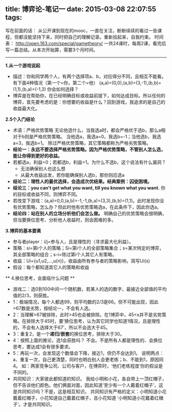 title: 博弈论-笔记一
date: 2015-03-08 22:07:55
tags:
---

写在前面的话：
从公开课到现在的mooc，一直在关注，断断续续的看过一些课程，但都没能坚持下来，同时把自己的理解记录。重新拾起来，自我约束。
时间表：
http://open.163.com/special/gametheory/
一共24课时，每周2课，看完后写一篇总结。从本次开始算，需要3个月时间。

-----

**1.从一个游戏说起**
- 描述：你和同学两个人，有两个选择项a、b，对应得分不同，且相互不能看。有下面4种情况（第一个=你，第二个=他）
(a,a)=(0,0),(a,b)=(3,-1),(b,b)=(1,1),(b,a)=(-1,3)
你会如何选择？
- 博弈是在帮助你，在已经明确目标或收益前提下，如何达成目标。所以任何的博弈，首先要考虑的是：你想要的收益是什么？回到游戏，我追求的是自己的收益最大化。

**2.5个入门结论**
- 术语：严格优势策略
无论他选什么，当我选a时，都会严格优于选b，那么a相对于b则是严格优势策略。
当他选a，我选a=0，我选b=-1；当他选b，我选a=3，我选b=1。
除过严格优势策略，其它策略都称为严格劣势策略。
- **结论一：永远不要选择严格劣势策略。因为严格优势策略，不管别人怎么选，能让你得到更好的收益。**
- 若都选a，利益=0；若都选b，利益=1。为什么不选b，这个说法有什么漏洞？
  - 无法确保别人也这么想
  - 从最大收益出发，若你能确保别人选b，那你则应选a
- **结论二：理性人的最优选择，会造成次优结果。经典案例：囚徒困境。**
- **结论三：you can't get what you want, till you known what you want.**
你的目标或收益不同，则博弈不同。
- 若改变下游戏：(a,a)=0,0,(a,b)=-1,-1,(b,a)=(3,3),(b,b)=(1,1)。此时发现你没有优势策略，怎么办？但此时他有优势策略选a，在此条件下，因此你选a。
- **结论四：站在别人的立场分析他们会怎么做。**
明确自己的优势策略会很明确，但当要换位思考、分析他人收益时，则会困难的多。

**3.博弈的基本要素**
- 参与者player：i/j=参与人，且是理性的（寻求最大化利益）。
- 策略：si=第i个人的策略；Si=第i个人的全部策略集合；s=某次特定的博弈，其全部策略的组合；s-i=除过第i个人其它人有策略。
- 收益：Ui={u1,u2,...,u(n)}，收益由所有参与者的策略影响，简写Ui(s)
- 假设：每个都知道其它人的策略和收益

** 4.换位思考，会面临什么问题 **
- 游戏二：选0到100中间一个随机数，若某人的选的数字，最接近全部值的平均值的2/3，则获胜。
- 1：极端情况，每个人都选99，则平均数的2/3是66。但不可能出现，因此>67数是劣势，按结论一，不会有人选。
- 2：当理解>67被排除，此时>45也会被排除。在1博弈中，45<x并不是劣势策略。在排除大于45时，要‘换位思考，认为其它同学也知道1情况，且是理性的，不会有人选择大于67’，所以不会选大于45。
- 3：重复2，是一个**递归/嵌套**的换位思考，排除大于30。
- 4：按照上面的推论，选1会获胜吗？
不会。不是所有人都是理性的、会换位思考，要达成1会有很多要求。
- 5：再玩一次，会发现这个数值会下降，接近1，但仍不会达到1。
说明两点：a、重复一次，自己更清楚，同时也明白别人会更老练；b、不能到1，原因同4。
如：两家竞争公司、公司与客户，在博弈时，‘他们老练程度’你的假设是不同的。
- 共同知识：大家彼此都知道的知识。
我给小明和小花，各自带上一顶红帽子，但不告诉他们颜色。他们俩面对面，因此知道‘至少有一个人戴着红帽子’，这是共同知识吗？不是，这是相互知识。
共同知识有严格的定义：小明知道小花戴着红帽子，小花知道自己戴着红帽子，且小花知道 ‘小明知道小花戴着红帽子’。才是共同知识。


